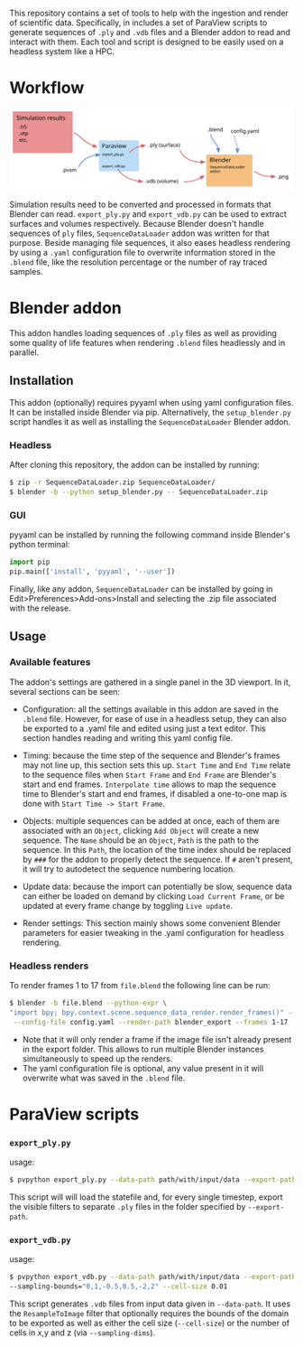 
This repository contains a set of tools to help with the ingestion and render of scientific data. Specifically, in includes a set of ParaView scripts to generate sequences of `.ply` and `.vdb` files and a Blender addon to read and interact with them. 
Each tool and script is designed to be easily used on a headless system like a HPC.



# Workflow

![Workflow](workflow.svg)


Simulation results need to be converted and processed in formats that Blender can read. `export_ply.py` and `export_vdb.py` can be used to extract surfaces and volumes respectively. Because Blender doesn't handle sequences of `ply` files, `SequenceDataLoader` addon was written for that purpose. Beside managing file sequences, it also eases headless rendering by using a `.yaml` configuration file to overwrite information stored in the `.blend` file, like the resolution percentage or the number of ray traced samples.


# Blender addon

This addon handles loading sequences of `.ply` files as well as providing some quality of life features when rendering `.blend` files headlessly and in parallel.

## Installation

This addon (optionally) requires pyyaml when using yaml configuration files. It can be installed inside Blender via pip. Alternatively, the `setup_blender.py` script handles it as well as installing the `SequenceDataLoader` Blender addon.


### Headless

After cloning this repository, the addon can be installed by running:
```Bash
$ zip -r SequenceDataLoader.zip SequenceDataLoader/
$ blender -b --python setup_blender.py -- SequenceDataLoader.zip
```

### GUI

pyyaml can be installed by running the following command inside Blender's python terminal:
```Python
import pip
pip.main(['install', 'pyyaml', '--user'])
```
Finally, like any addon, `SequenceDataLoader` can be installed by going in Edit>Preferences>Add-ons>Install and selecting the .zip file associated with the release.


## Usage

### Available features

The addon's settings are gathered in a single panel in the 3D viewport. In it, several sections can be seen:

- Configuration: all the settings available in this addon are saved in the `.blend` file. However, for ease of use in a headless setup, they can also be exported to a .yaml file and edited using just a text editor. This section handles reading and writing this yaml config file.

- Timing: because the time step of the sequence and Blender's frames may not line up, this section sets this up. `Start Time` and `End Time` relate to the sequence files when `Start Frame` and `End Frame` are Blender's start and end frames. `Interpolate time` allows to map the sequence time to Blender's start and end frames, if disabled a one-to-one map is done with `Start Time -> Start Frame`.

- Objects: multiple sequences can be added at once, each of them are associated with an `Object`, clicking `Add Object` will create a new sequence. The `Name` should be an `Object`, `Path` is the path to the sequence. In this `Path`, the location of the time index should be replaced by `###` for the addon to properly detect the sequence. If `#` aren't present, it will try to autodetect the sequence numbering location.

- Update data: because the import can potentially be slow, sequence data can either be loaded on demand by clicking `Load Current Frame`, or be updated at every frame change by toggling `Live update`.

- Render settings: This section mainly shows some convenient Blender parameters for easier tweaking in the .yaml configuration for headless rendering.


### Headless renders

To render frames 1 to 17 from `file.blend` the following line can be run:

```Bash
$ blender -b file.blend --python-expr \
"import bpy; bpy.context.scene.sequence_data_render.render_frames()" -- \
 --config-file config.yaml --render-path blender_export --frames 1-17
```

- Note that it will only render a frame if the image file isn't already present in the export folder. This allows to run multiple Blender instances simultaneously to speed up the renders.
- The yaml configuration file is optional, any value present in it will overwrite what was saved in the `.blend` file.


# ParaView scripts

### `export_ply.py`

usage:
```Bash
$ pvpython export_ply.py --data-path path/with/input/data --export-path ply_export statefile.pvsm
```

This script will will load the statefile and, for every single timestep, export the visible filters to separate `.ply` files in the folder specified by `--export-path`.



### `export_vdb.py`

usage:
```Bash
$ pvpython export_vdb.py --data-path path/with/input/data --export-path vdb_export \
--sampling-bounds="0,1,-0.5,0.5,-2,2" --cell-size 0.01
```

This script generates `.vdb` files from input data given in `--data-path`. It uses the `ResampleToImage` filter that optionally requires the bounds of the domain to be exported as well as either the cell size (`--cell-size`) or the number of cells in x,y and z (via `--sampling-dims`).




